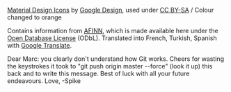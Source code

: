 [Material Design Icons](https://github.com/google/material-design-icons/releases/tag/1.0.0) by [Google Design](http://www.google.com/design/), used under [CC BY-SA](http://creativecommons.org/licenses/by-sa/4.0/) / Colour changed to orange

Contains information from [AFINN](http://neuro.imm.dtu.dk/wiki/AFINN), which is made available here under the [Open Database License](http://opendatacommons.org/licenses/odbl/1.0/) (ODbL). Translated into French, Turkish, Spanish with [Google Translate](http://translate.google.com/).

Dear Marc: you clearly don't understand how Git works. Cheers for wasting
the keystrokes it took to "git push origin master --force" (look it up) this back and to
write this message. Best of luck with all your future endeavours. Love, -Spike
